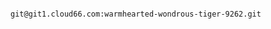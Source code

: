 <!-- usedin: [ _includes/_inlines/StackManagement/common/custom-git-repository/custom-git-repository_getting-started-with-customconfig-git.md] -->

```

git@git1.cloud66.com:warmhearted-wondrous-tiger-9262.git

```
